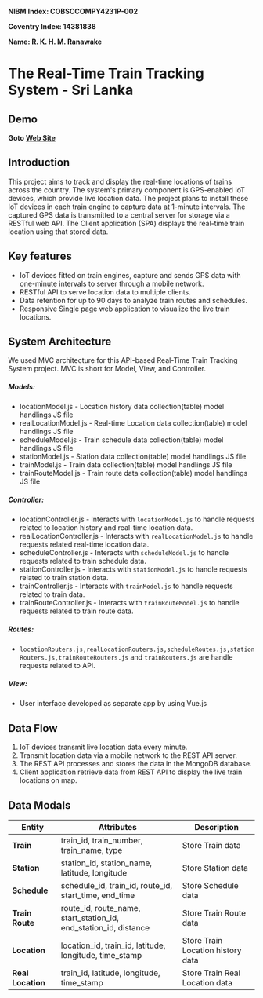**NIBM Index: COBSCCOMPY4231P-002**

**Coventry Index: 14381838**

**Name: R. K. H. M. Ranawake**

# The Real-Time Train Tracking System - Sri Lanka

## Demo
**Goto [Web Site](https://www.livetrainlocation.xyz/)**

## Introduction
This project aims to track and display the real-time locations of trains across the country. The system's primary component is GPS-enabled IoT devices, which provide live location data. The project plans to install these IoT devices in each train engine to capture data at 1-minute intervals. The captured GPS data is transmitted to a central server for storage via a RESTful web API. The Client application (SPA) displays the real-time train location using that stored data.

## Key features
* IoT devices fitted on train engines, capture and sends GPS data with one-minute intervals to server through a mobile network.
* RESTful API to serve location data to multiple clients.
* Data retention for up to 90 days to analyze train routes and schedules.
* Responsive Single page web application to visualize the live train locations.

## System Architecture
We used MVC architecture for this API-based Real-Time Train Tracking System project. MVC is short for Model, View, and Controller.

##### Models:
* locationModel.js - Location history data collection(table) model handlings JS file
* realLocationModel.js - Real-time Location data collection(table) model handlings JS file
* scheduleModel.js - Train schedule data collection(table) model handlings JS file
* stationModel.js - Station data collection(table) model handlings JS file
* trainModel.js - Train data collection(table) model handlings JS file
* trainRouteModel.js - Train route data collection(table) model handlings JS file

##### Controller:
* locationController.js - Interacts with `locationModel.js` to handle requests related to location history and real-time location data.
* realLocationController.js - Interacts with `realLocationModel.js` to handle requests related real-time location data.
* scheduleController.js - Interacts with `scheduleModel.js` to handle requests related to train schedule data.
* stationController.js - Interacts with `stationModel.js` to handle requests related to train station data.
* trainController.js - Interacts with `trainModel.js` to handle requests related to train data.
* trainRouteController.js - Interacts with `trainRouteModel.js` to handle requests related to train route data.

##### Routes:
* `locationRouters.js,realLocationRouters.js,scheduleRoutes.js,stationRouters.js,trainRouteRouters.js` and `trainRouters.js` are handle requests related to API.

##### View:
* User interface developed as separate app by using Vue.js

## Data Flow
1.	IoT devices transmit live location data every minute.
2.	Transmit location data via a mobile network to the REST API server.
3.	The REST API processes and stores the data in the MongoDB database.
4.	Client application retrieve data from REST API to display the live train locations on map.

## Data Modals

| **Entity**        | **Attributes**                                                   | **Description**                   |
|-------------------|------------------------------------------------------------------|-----------------------------------|
| **Train**         | train_id, train_number, train_name, type                         | Store Train data                  |
| **Station**       | station_id, station_name, latitude, longitude                    | Store Station data                |
| **Schedule**      | schedule_id, train_id, route_id, start_time, end_time            | Store Schedule data               |
| **Train Route**   | route_id, route_name, start_station_id, end_station_id, distance | Store Train Route data            |
| **Location**      | location_id, train_id, latitude, longitude, time_stamp           | Store Train Location history data |
| **Real Location** | train_id, latitude, longitude, time_stamp                        | Store Train Real Location data    |

